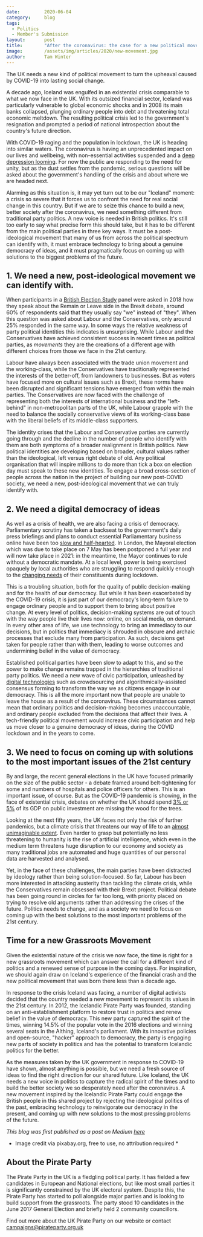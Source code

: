 ```yaml
---
date:         2020-06-04
category:     blog
tags:
  - Politics
  - Member's Submission
layout:       post
title:        "After the coronavirus: the case for a new political movement in the UK"
image:        /assets/img/articles/2020/new-movement.jpg
author:       Tam Winter
---
```


The UK needs a new kind of political movement to turn the upheaval caused by COVID-19 into lasting social change.

A decade ago, Iceland was engulfed in an existential crisis comparable to what we now face in the UK. With its outsized financial sector, Iceland was particularly vulnerable to global economic shocks and in 2008 its main banks collapsed, plunging ordinary people into debt and threatening total economic meltdown. The resulting political crisis led to the government's resignation and prompted a period of national introspection about the country's future direction.

With COVID-19 raging and the population in lockdown, the UK is heading into similar waters. The coronavirus is having an unprecedented impact on our lives and wellbeing, with non-essential activities suspended and a [deep depression looming](https://obr.uk/coronavirus-reference-scenario/). For now the public are responding to the need for unity, but as the dust settles from the pandemic, serious questions will be asked about the government's handling of the crisis and about where we are headed next.

Alarming as this situation is, it may yet turn out to be our "Iceland" moment: a crisis so severe that it forces us to confront the need for real social change in this country. But if we are to seize this chance to build a new, better society after the coronavirus, we need something different from traditional party politics. A new voice is needed in British politics. It's still too early to say what precise form this should take, but it has to be different from the main political parties in three key ways. It must be a post-ideological movement that many of us from across the political spectrum can identify with, it must embrace technology to bring about a genuine democracy of ideas, and it must pragmatically focus on coming up with solutions to the biggest problems of the future.

## 1. We need a new, post-ideological movement we can identify with. ##

When participants in a [British Election Study](https://ukandeu.ac.uk/brexit-identities-how-leave-versus-remain-replaced-conservative-versus-labour-affiliations-of-british-voters/#) panel were asked in 2018 how they speak about the Remain or Leave side in the Brexit debate, around 60% of respondents said that they usually say "we" instead of "they". When this question was asked about Labour and the Conservatives, only around 25% responded in the same way. In some ways the relative weakness of party political identities this indicates is unsurprising. While Labour and the Conservatives have achieved consistent success in recent times as political parties, as *movements* they are the creations of a different age with different choices from those we face in the 21st century.

Labour have always been associated with the trade union movement and the working-class, while the Conservatives have traditionally represented the interests of the better-off, from landowners to businesses. But as voters have focused more on cultural issues such as Brexit, these norms have been disrupted and significant tensions have emerged from within the main parties. The Conservatives are now faced with the challenge of representing both the interests of international business and the "left-behind" in non-metropolitan parts of the UK, while Labour grapple with the need to balance the socially conservative views of its working-class base with the liberal beliefs of its middle-class supporters.

The identity crises that the Labour and Conservative parties are currently going through and the decline in the number of people who identify with them are both symptoms of a broader realignment in British politics. New political identities are developing based on broader, cultural values rather than the ideological, left versus right debate of old. Any political organisation that will inspire millions to do more than tick a box on election day must speak to these new identities. To engage a broad cross-section of people across the nation in the project of building our new post-COVID society, we need a new, post-ideological movement that we can truly identify with.

## 2. We need a digital democracy of ideas ##

As well as a crisis of health, we are also facing a crisis of democracy. Parliamentary scrutiny has taken a backseat to the government's daily press briefings and plans to conduct essential Parliamentary business online have been too [slow and half-hearted](https://www.theguardian.com/politics/2020/apr/16/slimmed-down-virtual-house-of-commons-to-sit-next-week). In London, the Mayoral election which was due to take place on 7 May has been postponed a full year and will now take place in 2021: in the meantime, the Mayor continues to rule without a democratic mandate. At a local level, power is being exercised opaquely by local authorities who are struggling to respond quickly enough to the [changing needs](https://www.theguardian.com/world/2020/apr/11/world-cities-turn-their-streets-over-to-walkers-and-cyclists) of their constituents during lockdown.

This is a troubling situation, both for the quality of public decision-making and for the health of our democracy. But while it has been exacerbated by the COVID-19 crisis, it is just part of our democracy's long-term failure to engage ordinary people and to support them to bring about positive change. At every level of politics, decision-making systems are out of touch with the way people live their lives now: online, on social media, on demand. In every other area of life, we use technology to bring an immediacy to our decisions, but in politics that immediacy is shrouded in obscure and archaic processes that exclude many from participation. As such, decisions get taken for people rather than with them, leading to worse outcomes and undermining belief in the value of democracy.

Established political parties have been slow to adapt to this, and so the power to make change remains trapped in the hierarchies of traditional party politics. We need a new wave of civic participation, unleashed by [digital technologies](https://www.nytimes.com/2019/10/15/opinion/taiwan-digital-democracy.html) such as crowdsourcing and algorithmically-assisted consensus forming to transform the way we as citizens engage in our democracy. This is all the more important now that people are unable to leave the house as a result of the coronavirus. These circumstances cannot mean that ordinary politics and decision-making becomes unaccountable, and ordinary people excluded from the decisions that affect their lives. A tech-friendly political movement would increase civic participation and help us move closer to a genuine democracy of ideas, during the COVID lockdown and in the years to come.

## 3. We need to focus on coming up with solutions to the most important issues of the 21st century ##

By and large, the recent general elections in the UK have focused primarily on the size of the public sector - a debate framed around belt-tightening for some and numbers of hospitals and police officers for others. This is an important issue, of course. But as the COVID-19 pandemic is showing, in the face of existential crisis, debates on whether the UK should spend [3% or 5%](https://www.theguardian.com/politics/2019/nov/07/tories-and-labour-warned-over-ambitious-spending-promises-infrastructure-investment) of its GDP on public investment are missing the wood for the trees.

Looking at the next fifty years, the UK faces not only the risk of further pandemics, but a climate crisis that threatens our way of life to an [almost unimaginable extent](https://assets.publishing.service.gov.uk/government/uploads/system/uploads/attachment_data/file/758983/Climate_change_impacts_and_adaptation.pdf). Even harder to grasp but potentially no less threatening to humanity is the rise of artificial intelligence, which even in the medium term threatens huge disruption to our economy and society as many traditional jobs are automated and huge quantities of our personal data are harvested and analysed.

Yet, in the face of these challenges, the main parties have been distracted by ideology rather than being solution-focused. So far, Labour has been more interested in attacking austerity than tackling the climate crisis, while the Conservatives remain obsessed with their Brexit project. Political debate has been going round in circles for far too long, with priority placed on trying to resolve old arguments rather than addressing the crises of the future. Politics needs to change, and as a society we need to focus on coming up with the best solutions to the most important problems of the 21st century.

## Time for a new Grassroots Movement ##

Given the existential nature of the crisis we now face, the time is right for a new grassroots movement which can answer the call for a different kind of politics and a renewed sense of purpose in the coming days. For inspiration, we should again draw on Iceland's experience of the financial crash and the new political movement that was born there less than a decade ago.

In response to the crisis Iceland was facing, a number of digital activists decided that the country needed a new movement to represent its values in the 21st century. In 2012, the Icelandic Pirate Party was founded, standing on an anti-establishment platform to restore trust in politics and renew belief in the value of democracy. This new party captured the spirit of the times, winning 14.5% of the popular vote in the 2016 elections and winning several seats in the Althing, Iceland's parliament. With its innovative policies and open-source, "hacker" approach to democracy, the party is engaging new parts of society in politics and has the potential to transform Icelandic politics for the better.

As the measures taken by the UK government in response to COVID-19 have shown, almost anything is possible, but we need a fresh source of ideas to find the right direction for our shared future. Like Iceland, the UK needs a new voice in politics to capture the radical spirit of the times and to build the better society we so desperately need after the coronavirus. A new movement inspired by the Icelandic Pirate Party could engage the British people in this shared project by rejecting the ideological politics of the past, embracing technology to reinvigorate our democracy in the present, and coming up with new solutions to the most pressing problems of the future.

*This blog was first published as a post on Medium [here](https://medium.com/@twinter95/after-the-coronavirus-the-case-for-a-new-political-movement-in-the-uk-fae3bb4d85ff)*

* Image credit via pixabay.org, free to use, no attribution required *

## About the Pirate Party ##

The Pirate Party in the UK is a fledgling political party. It has fielded a few candidates in European and National elections, but like most small parties it is significantly constrained by the UK electoral system. Despite this, the Pirate Party has started to poll alongside major parties and is looking to build support from the grassroots. The party stood 10 candidates in the June 2017 General Election and briefly held 2 community councillors.

Find out more about the UK Pirate Party on our website or contact campaigns@pirateparty.org.uk
